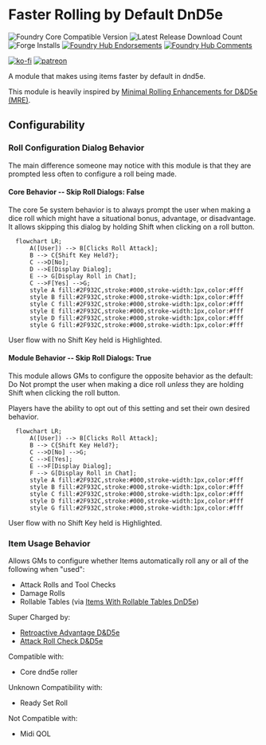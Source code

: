 # Faster Rolling by Default DnD5e

![Foundry Core Compatible Version](https://img.shields.io/badge/dynamic/json.svg?url=https%3A%2F%2Fraw.githubusercontent.com%2FElfFriend-DnD%2Ffoundryvtt-faster-rolling-by-default-5e%2Fmain%2Fmodule.json&label=Foundry%20Version&query=$.compatibleCoreVersion&colorB=orange)
![Latest Release Download Count](https://img.shields.io/badge/dynamic/json?label=Downloads@latest&query=assets%5B1%5D.download_count&url=https%3A%2F%2Fapi.github.com%2Frepos%2FElfFriend-DnD%2Ffoundryvtt-faster-rolling-by-default-5e%2Freleases%2Flatest)
![Forge Installs](https://img.shields.io/badge/dynamic/json?label=Forge%20Installs&query=package.installs&suffix=%25&url=https%3A%2F%2Fforge-vtt.com%2Fapi%2Fbazaar%2Fpackage%2Ffaster-rolling-by-default-5e&colorB=4aa94a)
[![Foundry Hub Endorsements](https://img.shields.io/endpoint?logoColor=white&url=https%3A%2F%2Fwww.foundryvtt-hub.com%2Fwp-json%2Fhubapi%2Fv1%2Fpackage%2Ffaster-rolling-by-default-5e%2Fshield%2Fendorsements)](https://www.foundryvtt-hub.com/package/faster-rolling-by-default-5e/)
[![Foundry Hub Comments](https://img.shields.io/endpoint?logoColor=white&url=https%3A%2F%2Fwww.foundryvtt-hub.com%2Fwp-json%2Fhubapi%2Fv1%2Fpackage%2Ffaster-rolling-by-default-5e%2Fshield%2Fcomments)](https://www.foundryvtt-hub.com/package/faster-rolling-by-default-5e/)

[![ko-fi](https://img.shields.io/badge/-buy%20me%20a%20coke-%23FF5E5B)](https://ko-fi.com/elffriend)
[![patreon](https://img.shields.io/badge/-patreon-%23FF424D)](https://www.patreon.com/ElfFriend_DnD)

A module that makes using items faster by default in dnd5e.

This module is heavily inspired by [Minimal Rolling Enhancements for D&D5e (MRE)](https://github.com/ElfFriend-DnD/FVTT-Minimal-Rolling-Enhancements-DND5E).

## Configurability

### Roll Configuration Dialog Behavior

The main difference someone may notice with this module is that they are prompted less often to configure a roll being made.

#### Core Behavior -- Skip Roll Dialogs: False

The core 5e system behavior is to always prompt the user when making a dice roll which might have a situational bonus, advantage, or disadvantage. It allows skipping this dialog by holding Shift when clicking on a roll button.

```mermaid
  flowchart LR;
      A([User]) --> B[Clicks Roll Attack];
      B --> C{Shift Key Held?};
      C -->D[No];
      D -->E[Display Dialog];
      E --> G[Display Roll in Chat];
      C -->F[Yes] -->G;
      style A fill:#2F932C,stroke:#000,stroke-width:1px,color:#fff
      style B fill:#2F932C,stroke:#000,stroke-width:1px,color:#fff
      style C fill:#2F932C,stroke:#000,stroke-width:1px,color:#fff
      style E fill:#2F932C,stroke:#000,stroke-width:1px,color:#fff
      style D fill:#2F932C,stroke:#000,stroke-width:1px,color:#fff
      style G fill:#2F932C,stroke:#000,stroke-width:1px,color:#fff
```
User flow with no Shift Key held is Highlighted.

#### Module Behavior -- Skip Roll Dialogs: True

This module allows GMs to configure the opposite behavior as the default: Do Not prompt the user when making a dice roll _unless_ they are holding Shift when clicking the roll button.

Players have the ability to opt out of this setting and set their own desired behavior.

```mermaid
  flowchart LR;
      A([User]) --> B[Clicks Roll Attack];
      B --> C{Shift Key Held?};
      C -->D[No] -->G;
      C -->E[Yes];
      E -->F[Display Dialog];
      F --> G[Display Roll in Chat];
      style A fill:#2F932C,stroke:#000,stroke-width:1px,color:#fff
      style B fill:#2F932C,stroke:#000,stroke-width:1px,color:#fff
      style C fill:#2F932C,stroke:#000,stroke-width:1px,color:#fff
      style D fill:#2F932C,stroke:#000,stroke-width:1px,color:#fff
      style G fill:#2F932C,stroke:#000,stroke-width:1px,color:#fff
```
User flow with no Shift Key held is Highlighted.

### Item Usage Behavior

Allows GMs to configure whether Items automatically roll any or all of the following when "used":
- Attack Rolls and Tool Checks
- Damage Rolls
- Rollable Tables (via [Items With Rollable Tables DnD5e](https://foundryvtt.com/packages/items-with-rolltables-5e))

Super Charged by:
- [Retroactive Advantage D&D5e](https://github.com/ElfFriend-DnD/foundryvtt-retroactive-advantage-5e)
- [Attack Roll Check D&D5e](https://github.com/ElfFriend-DnD/foundryvtt-attack-roll-check-5e)

Compatible with:
- Core dnd5e roller

Unknown Compatibility with:
- Ready Set Roll

Not Compatible with:
- Midi QOL